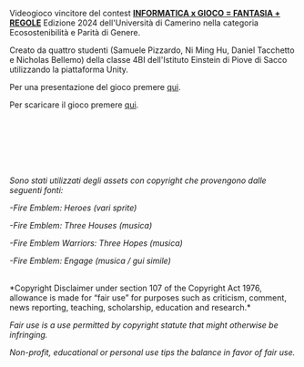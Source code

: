 Videogioco vincitore del contest [**INFORMATICA x GIOCO = FANTASIA + REGOLE**](https://computerscience.unicam.it/informatica-gioco-fantasia-regole) Edizione 2024 dell'Università di Camerino nella categoria Ecosostenibilità e Parità di Genere.

Creato da quattro studenti (Samuele Pizzardo, Ni Ming Hu, Daniel Tacchetto e Nicholas Bellemo) della classe 4BI dell'Istituto Einstein di Piove di Sacco utilizzando la piattaforma Unity.

Per una presentazione del gioco premere [qui](https://www.canva.com/design/DAGEo3WAFHY/7jb0MoEdhufmKrOQkUDoqQ/edit?utm_content=DAGEo3WAFHY&utm_campaign=designshare&utm_medium=link2&utm_source=sharebutton).

Per scaricare il gioco premere [qui](https://creeperswizard.itch.io/ecolegends).
<br>
<br>
<br>
<br>
<br>
<br>
<br>


*Sono stati utilizzati degli assets con copyright che provengono dalle seguenti fonti:*

*-Fire Emblem: Heroes (vari sprite)*

*-Fire Emblem: Three Houses (musica)*

*-Fire Emblem Warriors: Three Hopes (musica)*

*-Fire Emblem: Engage (musica / gui simile)*

<br>
*Copyright Disclaimer under section 107 of the Copyright Act 1976, allowance is made for “fair use” for purposes such as criticism, comment, news reporting, teaching, scholarship, education and research.*

*Fair use is a use permitted by copyright statute that might otherwise be infringing.*

*Non-profit, educational or personal use tips the balance in favor of fair use.*
